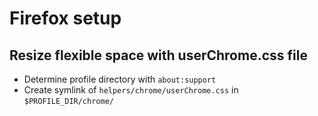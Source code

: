 # Firefox setup
## Resize flexible space with userChrome.css file
+ Determine profile directory with `about:support`
+ Create symlink of `helpers/chrome/userChrome.css` in `$PROFILE_DIR/chrome/`
